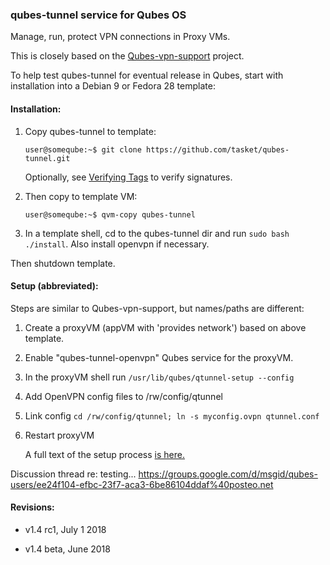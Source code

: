 ### qubes-tunnel service for Qubes OS

Manage, run, protect VPN connections in Proxy VMs.

This is closely based on the [Qubes-vpn-support](https://github.com/tasket/Qubes-vpn-support) project.

To help test qubes-tunnel for eventual release in Qubes, start with installation into a Debian 9 or Fedora 28 template:

#### Installation:

1. Copy qubes-tunnel to template:
   ```
   user@someqube:~$ git clone https://github.com/tasket/qubes-tunnel.git
   ```

   Optionally, see [Verifying Tags](https://git-scm.com/book/en/v2/Git-Tools-Signing-Your-Work) to verify signatures.

2. Then copy to template VM:
   ```
   user@someqube:~$ qvm-copy qubes-tunnel
   ```

3. In a template shell, cd to the qubes-tunnel dir and run `sudo bash ./install`. Also install openvpn if necessary.

Then shutdown template.

#### Setup (abbreviated):

Steps are similar to Qubes-vpn-support, but names/paths are different:

1. Create a proxyVM (appVM with 'provides network') based on above template.
2. Enable "qubes-tunnel-openvpn" Qubes service for the proxyVM.
3. In the proxyVM shell run `/usr/lib/qubes/qtunnel-setup --config`
4. Add OpenVPN config files to /rw/config/qtunnel
5. Link config `cd /rw/config/qtunnel; ln -s myconfig.ovpn qtunnel.conf`
6. Restart proxyVM

   A full text of the setup process [is here.](https://github.com/tasket/qubes-doc/blob/tunnel/configuration/vpn.md#set-up-a-proxyvm-as-a-vpn-gateway-using-the-qubes-tunnel-service)

Discussion thread re: testing...
https://groups.google.com/d/msgid/qubes-users/ee24f104-efbc-23f7-aca3-6be86104ddaf%40posteo.net

#### Revisions:

* v1.4 rc1, July 1 2018

* v1.4 beta, June 2018

